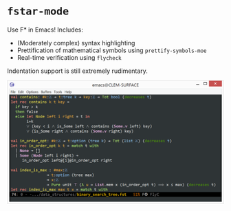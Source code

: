 # `fstar-mode`

Use F* in Emacs! Includes:

* (Moderately complex) syntax highlighting
* Prettification of mathematical symbols using `prettify-symbols-moe`
* Real-time verification using `flycheck`

Indentation support is still extremely rudimentary.

![Screenshot](img/fstar-mode.png)
